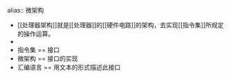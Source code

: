 alias:: 微架构

- [[处理器架构]]就是[[处理器]]的[[硬件电路]]的架构，去实现[[指令集]]所规定的操作运算。
-
- 指令集 == 接口
- 微架构 == 接口的实现
- 汇编语言 == 用文本的形式描述此接口